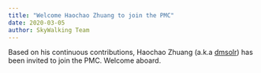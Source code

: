 ```yaml
---
title: "Welcome Haochao Zhuang to join the PMC"
date: 2020-03-05
author: SkyWalking Team
---
```


Based on his continuous contributions, Haochao Zhuang (a.k.a [dmsolr](https://github.com/dmsolr)) has been invited to join the PMC. Welcome aboard.
